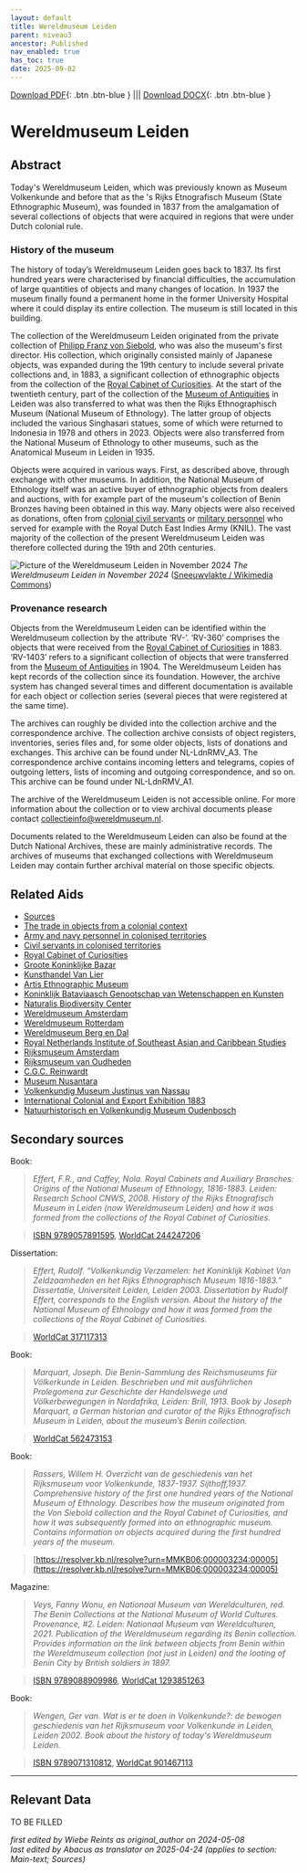 ```yaml
---
layout: default
title: Wereldmuseum Leiden
parent: niveau3
ancestor: Published
nav_enabled: true
has_toc: true
date: 2025-09-02
--- 
```



[Download PDF](https://raw.githubusercontent.com/colonial-heritage/research-guides-dev/refs/heads/main/EXPORTS/published/PDF/niveau3/English/WMLeiden.pdf){: .btn .btn-blue } |||    [Download DOCX](https://raw.githubusercontent.com/colonial-heritage/research-guides-dev/refs/heads/main/EXPORTS/published/DOCX/niveau3/English/WMLeiden.docx){: .btn .btn-blue }


# Wereldmuseum Leiden


## Abstract

Today's Wereldmuseum Leiden, which was previously known as Museum Volkenkunde and before that as the 's Rijks Etnografisch Museum (State Ethnographic Museum), was founded in 1837 from the amalgamation of several collections of objects that were acquired in regions that were under Dutch colonial rule.

### History of the museum

The history of today’s Wereldmuseum Leiden goes back to 1837. Its first hundred years were characterised by financial difficulties, the accumulation of large quantities of objects and many changes of location. In 1937 the museum finally found a permanent home in the former University Hospital where it could display its entire collection. The museum is still located in this building. 

The collection of the Wereldmuseum Leiden originated from the private collection of [Philipp Franz von Siebold](http://www.wikidata.org/entity/Q77140), who was also the museum's first director. His collection, which originally consisted mainly of Japanese objects, was expanded during the 19th century to include several private collections and, in 1883, a significant collection of ethnographic objects from the collection of the [Royal Cabinet of Curiosities](https://app.colonialcollections.nl/en/research-aids/https%3A%2F%2Fn2t%252Enet%2Fark%3A%2F27023%2Fcc7609accb9857dc8ca777ff1d6d4af1). At the start of the twentieth century, part of the collection of the [Museum of Antiquities](https://app.colonialcollections.nl/en/research-aids/https%3A%2F%2Fn2t%252Enet%2Fark%3A%2F27023%2F732277d365ab6fbcc351da7bc2b900b3) in Leiden was also transferred to what was then the Rijks Ethnographisch Museum (National Museum of Ethnology). The latter group of objects included the various Singhasari statues, some of which were returned to Indonesia in 1978 and others in 2023. Objects were also transferred from the National Museum of Ethnology to other museums, such as the Anatomical Museum in Leiden in 1935. 

Objects were acquired in various ways. First, as described above, through exchange with other museums. In addition, the National Museum of Ethnology itself was an active buyer of ethnographic objects from dealers and auctions, with for example part of the museum's collection of Benin Bronzes having been obtained in this way. Many objects were also received as donations, often from [colonial civil servants](https://app.colonialcollections.nl/en/research-aids/https%3A%2F%2Fn2t%252Enet%2Fark%3A%2F27023%2F4f29663e147ee9c1ee7a9eb3019fca18) or [military personnel](https://app.colonialcollections.nl/en/research-aids/https%3A%2F%2Fn2t%252Enet%2Fark%3A%2F27023%2F0ceff3da7d6bba371bb16767a65b619e) who served for example with the Royal Dutch East Indies Army (KNIL). The vast majority of the collection of the present Wereldmuseum Leiden was therefore collected during the 19th and 20th centuries.

![Picture of the Wereldmuseum Leiden in November 2024](https://upload.wikimedia.org/wikipedia/commons/5/51/Wereldmuseum_Leiden_%28nov_2024%29.jpg)
_The Wereldmuseum Leiden in November 2024_ ([Sneeuwvlakte / Wikimedia Commons](https://commons.wikimedia.org/wiki/File:Wereldmuseum_Leiden_(nov_2024).jpg#))

### Provenance research

Objects from the Wereldmuseum Leiden can be identified within the Wereldmuseum collection by the attribute ‘RV-’. ‘RV-360’ comprises the objects that were received from the [Royal Cabinet of Curiosities](https://app.colonialcollections.nl/en/research-aids/https%3A%2F%2Fn2t%252Enet%2Fark%3A%2F27023%2Fcc7609accb9857dc8ca777ff1d6d4af1) in 1883. ‘RV-1403’ refers to a significant collection of objects that were transferred from the [Museum of Antiquities](https://app.colonialcollections.nl/en/research-aids/https%3A%2F%2Fn2t%252Enet%2Fark%3A%2F27023%2F732277d365ab6fbcc351da7bc2b900b3) in 1904. The Wereldmuseum Leiden has kept records of the collection since its foundation. However, the archive system has changed several times and different documentation is available for each object or collection series (several pieces that were registered at the same time). 

The archives can roughly be divided into the collection archive and the correspondence archive. The collection archive consists of object registers, inventories, series files and, for some older objects, lists of donations and exchanges. This archive can be found under NL-LdnRMV_A3. The correspondence archive contains incoming letters and telegrams, copies of outgoing letters, lists of incoming and outgoing correspondence, and so on. This archive can be found under NL-LdnRMV_A1.

The archive of the Wereldmuseum Leiden is not accessible online. For more information about the collection or to view archival documents please contact [collectieinfo@wereldmuseum.nl](mailto:collectieinfo@wereldmuseum.nl). 

Documents related to the Wereldmuseum Leiden can also be found at the Dutch National Archives, these are mainly administrative records. The archives of museums that exchanged collections with Wereldmuseum Leiden may contain further archival material on those specific objects.


## Related Aids

 - [Sources](niveau1/English/Sources_20240501.yml)  
 - [The trade in objects from a colonial context](niveau2/English/Trade_20240316.yml)  
 - [Army and navy personnel in colonised territories](niveau2/English/MilitaryAndNavy_20240417.yml)  
 - [Civil servants in colonised territories](niveau2/English/CivilServants_20240316.yml)  
 - [Royal Cabinet of Curiosities](niveau3/English/KKZ_20240417.yml)  
 - [Groote Koninklijke Bazar](niveau3/English/KoninklijkeBazaar_2040503.yml)  
 - [Kunsthandel Van Lier](niveau3/English/KunsthandelVanLier_20240507.yml)  
 - [Artis Ethnographic Museum](niveau3/English/EMArtis_20240712.yml)  
 - [Koninklijk Bataviaasch Genootschap van Wetenschappen en Kunsten](niveau3/English/BGKW_20240905.yml)  
 - [Naturalis Biodiversity Center](niveau3/English/Naturalis_20270710.yml)  
 - [Wereldmuseum Amsterdam](niveau3/English/WMAmsterdam_20240809.yml)  
 - [Wereldmuseum Rotterdam](niveau3/English/WMRotterdam_2040822.yml)  
 - [Wereldmuseum Berg en Dal](niveau3/English/WMBergEnDal_20241001.yml)  
 - [Royal Netherlands Institute of Southeast Asian and Caribbean Studies](niveau3/English/KITLV_20240704.yml)  
 - [Rijksmuseum Amsterdam](niveau3/English/RijksmuseumAmsterdam_20240905.yml)  
 - [Rijksmuseum van Oudheden](niveau3/English/RMO_20241106.yml)  
 - [C.G.C. Reinwardt](niveau3/English/Reinwardt_20241217.yml)  
 - [Museum Nusantara](niveau3/English/MNusantara_20250225.yml)  
 - [Volkenkundig Museum Justinus van Nassau](niveau3/English/JustinusNassau_20250513.yml)  
 - [International Colonial and Export Exhibition 1883](niveau3/English/Wereldtentoonstelling1883_20250602.yml)  
 - [Natuurhistorisch en Volkenkundig Museum Oudenbosch](niveau3/English/MOudenbosch_20250603.yml)  

## Secondary sources

Book:
  > *Effert, F.R., and Caffey, Nola. Royal Cabinets and Auxiliary Branches: Origins of the National Museum of Ethnology, 1816-1883. Leiden: Research School CNWS, 2008.*
  > _History of the Rijks Etnografisch Museum in Leiden (now Wereldmuseum Leiden) and how it was formed from the collections of the Royal Cabinet of Curiosities._  

  > [ISBN 9789057891595](https://isbnsearch.org/isbn/9789057891595), [WorldCat 244247206](https://search.worldcat.org/title/244247206)

Dissertation:
  > *Effert, Rudolf. “Volkenkundig Verzamelen: het Koninklijk Kabinet Van Zeldzaamheden en het Rijks Ethnographisch Museum 1816-1883.” Dissertatie, Universiteit Leiden, Leiden 2003.*
  > _Dissertation by Rudolf Effert, corresponds to the English version. About the history of the National Museum of Ethnology and how it was formed from the collections of the Royal Cabinet of Curiosities._  

  > [WorldCat 317117313](https://search.worldcat.org/title/317117313)

Book:
  > *Marquart, Joseph. Die Benin-Sammlung des Reichsmuseums für Völkerkunde in Leiden. Beschrieben und mit ausführlichen Prolegomena zur Geschichte der Handelswege und Völkerbewegungen in Nordafrika, Leiden: Brill, 1913.*
  > _Book by Joseph Marquart, a German historian and curator of the Rijks Ethnografisch Museum in Leiden, about the museum’s Benin collection._  

  > [WorldCat 562473153](https://search.worldcat.org/title/562473153)

Book:
  > *Rassers, Willem H. Overzicht van de geschiedenis van het Rijksmuseum voor Volkenkunde, 1837-1937. Sijthoff,1937.*
  > _Comprehensive history of the first one hundred years of the National Museum of Ethnology. Describes how the museum originated from the Von Siebold collection and the Royal Cabinet of Curiosities, and how it was subsequently formed into an ethnographic museum. Contains information on objects acquired during the first hundred years of the museum._  

  > [https://resolver.kb.nl/resolve?urn=MMKB06:000003234:00005](https://resolver.kb.nl/resolve?urn=MMKB06:000003234:00005)

Magazine:
  > *Veys, Fanny Wonu, en Nationaal Museum van Wereldculturen, red. The Benin Collections at the National Museum of World Cultures. Provenance, #2. Leiden: Nationaal Museum van Wereldculturen, 2021.*
  > _Publication of the Wereldmuseum regarding its Benin collection. Provides information on the link between objects from Benin within the Wereldmuseum collection (not just in Leiden) and the looting of Benin City by British soldiers in 1897._  

  > [ISBN 9789088909986](https://isbnsearch.org/isbn/9789088909986), [WorldCat 1293851263](https://search.worldcat.org/title/1293851263)

Book:
  > *Wengen, Ger van. Wat is er te doen in Volkenkunde?: de bewogen geschiedenis van het Rijksmuseum voor Volkenkunde in Leiden, Leiden 2002.*
  > _Book about the history of today's Wereldmuseum Leiden._  

  > [ISBN 9789071310812](https://isbnsearch.org/isbn/9789071310812), [WorldCat 901467113](https://search.worldcat.org/title/901467113)



---
## Relevant Data 
TO BE FILLED

_first edited by Wiebe Reints as original_author on 2024-05-08_  
_last edited by Abacus as translator on 2025-04-24
(applies to section: Main-text; Sources)_
        